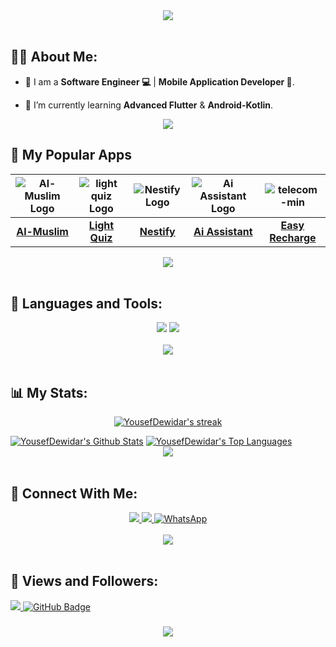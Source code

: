 <div align="center">
    <img src="https://readme-typing-svg.herokuapp.com/?font=Righteous&size=35&center=true&vCenter=true&width=500&height=70&duration=4000&lines=Hi+There!+👋;+I'm+Yousef+Dewidar!+❤️;" />
</div>

<br>

## 🙋‍♂️ About Me:

- 🔭 I am a  **Software Engineer 💻** | **Mobile Application Developer 📱**.

- 🌱 I’m currently learning **Advanced Flutter** & **Android-Kotlin**.

<div align="center">
    <img src="https://user-images.githubusercontent.com/73097560/115834477-dbab4500-a447-11eb-908a-139a6edaec5c.gif" />
</div>

## 🌟 My Popular Apps
| ![Al-Muslim Logo](https://github.com/user-attachments/assets/1e903410-36ee-4e2c-89bb-6f32485300c1) | ![light quiz Logo](https://github.com/user-attachments/assets/dc9200d0-a532-486f-b672-63d23f4a7286) | ![Nestify Logo](https://github.com/user-attachments/assets/14660725-f41d-451f-8ab9-3d906dbfec78) | ![Ai Assistant Logo](https://github.com/user-attachments/assets/2e24e384-b491-4dc8-afbd-a4c6c6896df8) | ![telecom-min](https://github.com/user-attachments/assets/d8058789-939a-4952-b9e2-9ee281680a38) |
|:-----------------------------------------------------:|:------------------------------------------------:|:-------------------------------------------------:|:-------------------------------------------------:|:------------------------------------------------:|
| **[Al-Muslim](https://github.com/YousefDewidar/Al-Muslim)** | **[Light Quiz](https://github.com/YousefDewidar/light_quiz_mobile)** | **[Nestify](https://github.com/YousefDewidar/Nestify)** | **[Ai Assistant](https://github.com/YousefDewidar/ai_assistant_app)** | **[Easy Recharge](https://github.com/YousefDewidar/EasyRecharge)** |



<div align="center">
    <img src="https://user-images.githubusercontent.com/73097560/115834477-dbab4500-a447-11eb-908a-139a6edaec5c.gif" />
</div>
<br>

## 🚀 Languages and Tools:
<div align="center">
    <img src="https://skillicons.dev/icons?i=flutter,dart,firebase,java,python,kotlin,supabase,js" />
    <img src="https://skillicons.dev/icons?i=github,git,androidstudio,vscode,figma,postman" /><br>
</div>

<br>
<div align="center">
    <img src="https://user-images.githubusercontent.com/73097560/115834477-dbab4500-a447-11eb-908a-139a6edaec5c.gif" />
</div>
<br>

## 📊 My Stats:

<p align="center">
    <a href="https://github.com/YousefDewidar/github-readme-streak-stats">
        <img title="🔥 Get streak stats for your profile at git.io/streak-stats" alt="YousefDewidar's streak" src="https://github-readme-streak-stats.herokuapp.com/?user=YousefDewidar&theme=black-ice&hide_border=true&stroke=0000&background=060A0CD0"/>
    </a>
</p>
<a href="https://github.com/YousefDewidar/github-readme-stats"><img alt="YousefDewidar's Github Stats" src="https://github-readme-stats.vercel.app/api?username=YousefDewidar&show_icons=true&count_private=true&theme=react&hide_border=true&bg_color=0D1117" /></a>
<a href="https://github.com/YousefDewidar/github-readme-stats"><img alt="YousefDewidar's Top Languages" src="https://github-readme-stats.vercel.app/api/top-langs/?username=YousefDewidar&langs_count=8&count_private=true&layout=compact&theme=react&hide_border=true&bg_color=0D1117" /></a>

<br>
<div align="center">
    <img src="https://user-images.githubusercontent.com/73097560/115834477-dbab4500-a447-11eb-908a-139a6edaec5c.gif" />
</div>
<br>

## 🤝 Connect With Me:

<div align="center">
    <a href="https://www.linkedin.com/in/yousef-dewidar-0884772a3/" target="_blank">
        <img src="https://img.shields.io/badge/LinkedIn-0077B5?style=for-the-badge&logo=linkedin&logoColor=white" target="_blank" />
    </a>
  <a href="mailto:ymahmoud1213@gmail.com">
    <img src="https://img.shields.io/badge/Gmail-333333?style=for-the-badge&logo=gmail&logoColor=red" />
     </a>
    <a href="https://wa.me/201014502276" target="_blank">
  <img src="https://img.shields.io/badge/WhatsApp-25D366?&style=for-the-badge&logo=whatsapp&logoColor=white" alt="WhatsApp" />
</a>

</div>

<br>
<div align="center">
    <img src="https://user-images.githubusercontent.com/73097560/115834477-dbab4500-a447-11eb-908a-139a6edaec5c.gif" />
</div>
<br>

## 💜 Views and Followers:

<a href="https://github.com/YousefDewidar/github-profile-views-counter">
    <img src="https://komarev.com/ghpvc/?username=YousefDewidar">
</a>
<a href="https://github.com/YousefDewidar?tab=followers"><img src="https://img.shields.io/github/followers/YousefDewidar?label=Followers&style=social" alt="GitHub Badge"></a>
<h3 align="center">
    <img src="https://readme-typing-svg.herokuapp.com/?font=Righteous&size=25&center=true&vCenter=true&width=500&height=70&duration=4000&lines=Thanks+for+visiting!+❤️;+Shoot+me+a+message+on+Linkedin!;I'm+Long+Life+Learner">
</h3>

<br/>
